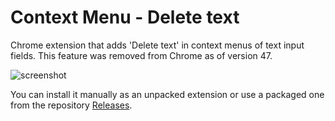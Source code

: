 # Context Menu - Delete text

Chrome extension that adds 'Delete text' in context menus of text input fields.
This feature was removed from Chrome as of version 47.

![screenshot](https://cloud.githubusercontent.com/assets/1310400/13779232/044d6baa-eacb-11e5-801e-17e5a398d409.png)

You can install it manually as an unpacked extension or use a packaged one from the repository [Releases](https://github.com/tophf/chromeContextDelete/releases).
